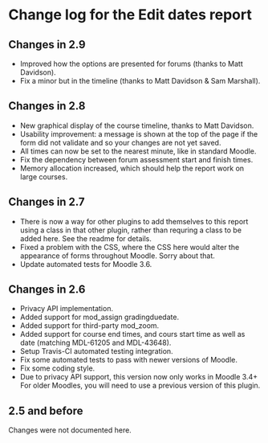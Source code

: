 # Change log for the Edit dates report

## Changes in 2.9

* Improved how the options are presented for forums (thanks to Matt Davidson).
* Fix a minor but in the timeline (thanks to Matt Davidson & Sam Marshall).


## Changes in 2.8

* New graphical display of the course timeline, thanks to Matt Davidson.
* Usability improvement: a message is shown at the top of the page if the form did not
  validate and so your changes are not yet saved.
* All times can now be set to the nearest minute, like in standard Moodle.
* Fix the dependency between forum assessment start and finish times.
* Memory allocation increased, which should help the report work on large courses.


## Changes in 2.7

* There is now a way for other plugins to add themselves to this report
  using a class in that other plugin, rather than requring a class to be added here.
  See the readme for details.
* Fixed a problem with the CSS, where the CSS here would alter the appearance
  of forms throughout Moodle. Sorry about that.
* Update automated tests for Moodle 3.6.


## Changes in 2.6

* Privacy API implementation.
* Added support for mod_assign gradingduedate.
* Added support for third-party mod_zoom.
* Added support for course end times, and cours start time as
  well as date (matching MDL-61205 and MDL-43648).
* Setup Travis-CI automated testing integration.
* Fix some automated tests to pass with newer versions of Moodle.
* Fix some coding style.
* Due to privacy API support, this version now only works in Moodle 3.4+
  For older Moodles, you will need to use a previous version of this plugin.


## 2.5 and before

Changes were not documented here.
